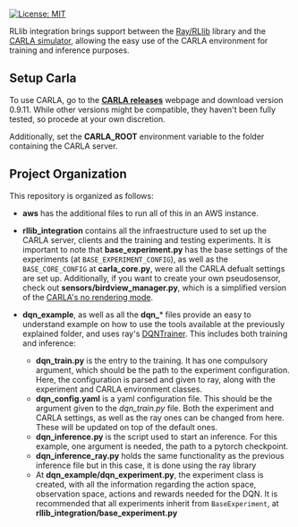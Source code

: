 [![License: MIT](https://img.shields.io/badge/License-MIT-yellow.svg)](https://opensource.org/licenses/MIT)

RLlib integration brings support between the [Ray/RLlib](https://github.com/ray-project/ray) library and the [CARLA simulator](https://github.com/carla-simulator/carla), allowing the easy use of the CARLA environment for training and inference purposes.


## Setup Carla

To use CARLA, go to the [**CARLA releases**](https://github.com/carla-simulator/carla/releases) webpage and download version 0.9.11. While other versions might be compatible, they haven't been fully tested, so procede at your own discretion.

Additionally, set the **CARLA_ROOT** environment variable to the folder containing the CARLA server.

## Project Organization

This repository is organized as follows:

* **aws** has the additional files to run all of this in an AWS instance.

* **rllib_integration** contains all the infraestructure used to set up the CARLA server, clients and the training and testing experiments. It is important to note that **base_experiment.py** has the base settings of the experiments (at `BASE_EXPERIMENT_CONFIG`), as well as the `BASE_CORE_CONFIG` at **carla_core.py**, were all the CARLA defualt settings are set up. Additionally, if you want to create your own pseudosensor, check out **sensors/birdview_manager.py**, which is a simplified version of the [CARLA's no rendering mode](https://github.com/carla-simulator/carla/blob/master/PythonAPI/examples/no_rendering_mode.py).

* **dqn_example**, as well as all the **dqn_*** files provide an easy to understand example on how to use the tools available at the previously explained folder, and uses ray's [DQNTrainer](https://github.com/ray-project/ray/blob/master/rllib/agents/dqn/dqn.py#L285). This includes both training and inference:
    * **dqn_train.py** is the entry to the training. It has one compulsory argument, which should be the path to the experiment configuration. Here, the configuration is parsed and given to ray, along with the experiment and CARLA environment classes.
    * **dqn_config.yaml** is a yaml configuration file. This should be the argument given to the _dqn_train.py_ file. Both the experiment and CARLA settings, as well as the ray ones can be changed from here. These will be updated on top of the default ones.
    * **dqn_inference.py** is the script used to start an inference. For this example, one argument is needed, the path to a pytorch checkpoint. 
    * **dqn_inference_ray.py** holds the same functionality as the previous inference file but in this case, it is done using the 
    ray library
    * At **dqn_example/dqn_experiment.py**, the experiment class is created, with all the information regarding the action space, observation space, actions and rewards needed for the DQN. It is recommended that all experiments inherit from `BaseExperiment`, at **rllib_integration/base_experiment.py**

